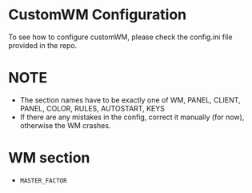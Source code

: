 # CustomWM Configuration
To see how to configure customWM, please check the config.ini file provided in the repo.
# NOTE
- The section names have to be exactly one of WM, PANEL, CLIENT, PANEL, COLOR, RULES, AUTOSTART, KEYS
- If there are any mistakes in the config, correct it manually (for now), otherwise the WM crashes.

# WM section
* ``MASTER_FACTOR``

